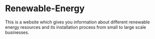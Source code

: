 # Renewable-Energy
This is a website which gives you information about different renewable energy resources and its installation process from small to large scale businesses.
